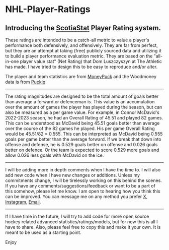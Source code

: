 # NHL-Player-Ratings
## Introducing the [ScotiaStat](https://linktr.ee/scotiastat) Player Rating system.
These ratings are intended to be a catch-all metric to value a player's performance both defensively, and offensively. They are far from perfect, but they are an attempt at taking (free) publicly sourced data and utilizing it to build a player performance evaluation metric. They are based on the "all-in-one player value stat" (Net Rating) that Dom Luszczyszyn at The Athletic has made. I have tried to design this to be easy to reproduce and/or alter.

The player and team statistics are from [MoneyPuck](https://moneypuck.com/data.htm) and the Woodmoney data is from [PuckIq](https://puckiq.com/woodmoney)


---


The rating magnitudes are designed to be the total amount of goals better than average a forward or defenceman is. This value is an accumulation over the amount of games the player has played during the season, but can also be measured as a per game value. For example, in Connor McDavid's 2022-2023 season, he had an Overall Rating of 45.51 and played 82 games. This can be understood as McDavid being 45.51 goals better than average over the course of the 82 games he played. His per game Overall Rating would be 45.51/82 = 0.555. This can be interpreted as McDavid being 0.555 goals per game better than the average forward. If we break that down into offense and defense, he is 0.529 goals better on offense and 0.026 goals better on defence. Or the team is expected to score 0.529 more goals and allow 0.026 less goals with McDavid on the ice. 


---


I will be adding more in depth comments when I have the time to. I will also add new code when I have new changes or additions. Unless my commitments change, I will be tirelessly working on this behind the scenes. If you have any comments/suggestions/feedback or want to be a part of this somehow, please let me know. I am open to hearing how you think this can be improved. You can message me on any method you prefer [X](https://x.com/ScotiaStat), [Instagram](https://www.instagram.com/scotiastathockey), [Email](matthewscocchia@gmail.com). 


---


If I have time in the future, I will try to add code for more open source hockey related advanced statistics/ratings/models, but for now this is all I have to share. Also, please feel free to copy this and make it your own. It is meant to be used as a starting point.

Enjoy
